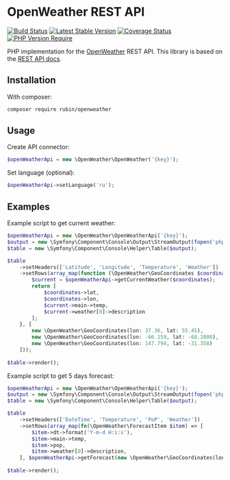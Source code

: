 # OpenWeather REST API

[![Build Status](https://github.com/xRubin/OpenWeather/workflows/CI/badge.svg)](https://github.com/xRubin/OpenWeather/actions)
[![Latest Stable Version](http://poser.pugx.org/rubin/openweather/v)](https://packagist.org/packages/rubin/openweather)
[![Coverage Status](https://coveralls.io/repos/github/xRubin/OpenWeather/badge.svg?branch=master)](https://coveralls.io/github/xRubin/OpenWeather?branch=master)
[![PHP Version Require](http://poser.pugx.org/rubin/openweather/require/php)](https://packagist.org/packages/rubin/openweather)

PHP implementation for the [OpenWeather](https://openweathermap.org/) REST API.
This library is based on the [REST API docs](https://openweathermap.org/current).

## Installation

With composer:
```bash
composer require rubin/openweather
```

## Usage

Create API connector:
```php
$openWeatherApi = new \OpenWeather\OpenWeather('{key}');
```

Set language (optional):
```php
$openWeatherApi->setLanguage('ru');
```

## Examples

Example script to get current weather:

```php
$openWeatherApi = new \OpenWeather\OpenWeatherApi('{key}');
$output = new \Symfony\Component\Console\Output\StreamOutput(fopen('php://stdout', 'w'));
$table = new \Symfony\Component\Console\Helper\Table($output);

$table
    ->setHeaders(['Latitude', 'Longitude', 'Temperature', 'Weather'])
    ->setRows(array_map(function (\OpenWeather\GeoCoordinates $coordinates) use ($openWeatherApi) {
        $current = $openWeatherApi->getCurrentWeather($coordinates);
        return [
            $coordinates->lat,
            $coordinates->lon,
            $current->main->temp,
            $current->weather[0]->description
        ];
    }, [
        new \OpenWeather\GeoCoordinates(lon: 37.36, lat: 55.45),
        new \OpenWeather\GeoCoordinates(lon: -66.159, lat: -68.2008),
        new \OpenWeather\GeoCoordinates(lon: 147.794, lat: -31.358)
    ]));
    
$table->render();
```

Example script to get 5 days forecast:
```php
$openWeatherApi = new \OpenWeather\OpenWeatherApi('{key}');
$output = new \Symfony\Component\Console\Output\StreamOutput(fopen('php://stdout', 'w'));
$table = new \Symfony\Component\Console\Helper\Table($output);

$table
    ->setHeaders(['DateTime', 'Temperature', 'PoP', 'Weather'])
    ->setRows(array_map(fn(\OpenWeather\ForecastItem $item) => [
        $item->dt->format('Y-m-d H:i:s'),
        $item->main->temp,
        $item->pop,
        $item->weather[0]->description,
    ], $openWeatherApi->getForecast(new \OpenWeather\GeoCoordinates(lon: -66.159, lat: -68.2008))->list));
    
$table->render();
```
